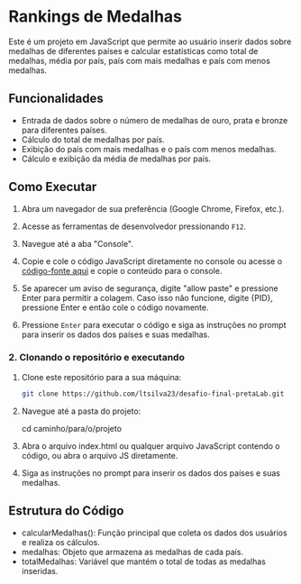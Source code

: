 # Rankings de Medalhas 

Este é um projeto em JavaScript que permite ao usuário inserir dados sobre medalhas de diferentes países e calcular estatísticas como total de medalhas, média por país, país com mais medalhas e país com menos medalhas.

## Funcionalidades

- Entrada de dados sobre o número de medalhas de ouro, prata e bronze para diferentes países.
- Cálculo do total de medalhas por país.
- Exibição do país com mais medalhas e o país com menos medalhas.
- Cálculo e exibição da média de medalhas por país.

## Como Executar

1. Abra um navegador de sua preferência (Google Chrome, Firefox, etc.).
2. Acesse as ferramentas de desenvolvedor pressionando `F12`.
3. Navegue até a aba "Console".
4. Copie e cole o código JavaScript diretamente no console ou acesse o [código-fonte aqui](https://github.com/ltsilva23/desafio-final-pretaLab/blob/main/ranking-medalha.js) e copie o conteúdo para o console.
5. Se aparecer um aviso de segurança, digite "allow paste" e pressione Enter para permitir a colagem. Caso isso não funcione, digite {PID}, pressione Enter e então cole o código novamente.

6. Pressione `Enter` para executar o código e siga as instruções no prompt para inserir os dados dos países e suas medalhas.

### 2. Clonando o repositório e executando

1. Clone este repositório para a sua máquina:
   ```bash
   git clone https://github.com/ltsilva23/desafio-final-pretaLab.git

2. Navegue até a pasta do projeto:

   cd caminho/para/o/projeto


3. Abra o arquivo index.html ou qualquer arquivo JavaScript contendo o código, ou abra o arquivo JS diretamente.


4. Siga as instruções no prompt para inserir os dados dos países e suas medalhas.

## Estrutura do Código

- calcularMedalhas(): Função principal que coleta os dados dos usuários e realiza os cálculos.
- medalhas: Objeto que armazena as medalhas de cada país.
- totalMedalhas: Variável que mantém o total de todas as medalhas inseridas.

